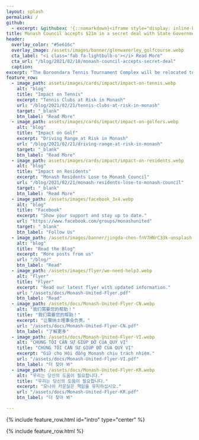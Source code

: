 ```yaml
---
layout: splash
permalink: /
github:
  - excerpt: &githubexc '{::nomarkdown}<iframe style="display: inline-block;" src="https://ghbtns.com/github-btn.html?user=monashunited&repo=monashunited.com.au&type=star&count=true&size=large" frameborder="0" scrolling="0" width="160px" height="30px"></iframe> <iframe style="display: inline-block;" src="https://ghbtns.com/github-btn.html?user=metaera&repo=monashunited.com.au&type=fork&count=true&size=large" frameborder="0" scrolling="0" width="158px" height="30px"></iframe>{:/nomarkdown}'
title: Monash Council accepts $21m in a secret deal with State Government.
header:
  overlay_color: "#5e616c"
  overlay_image: /assets/images/banner/glenwaverley_golfcourse.webp
  cta_label: "<i class='fab fa-lightbulb-o'></i> Read More"
  cta_url: "/blog/2021/02/10/monash-council-accepts-secret-deal"
  caption:
excerpt: "The Boroondara Tennis Tournament Complex will be relocated to Glen Waverley Golf Course."
feature_row:
  - image_path: assets/images/cards/impact/impact-on-tennis.webp
    alt: "blog"
    title: "Impact on Tennis"
    excerpt: "Tennis Clubs at Risk in Monash"
    url: "/blog/2021/02/21/tennis-clubs-at-risk-in-monash"
    target: "_blank"
    btn_label: "Read More"
  - image_path: assets/images/cards/impact/impact-on-golfers.webp
    alt: "blog"
    title: "Impact on Golf"
    excerpt: "Driving Range at Risk in Monash"
    url: "/blog/2021/02/21/driving-range-at-risk-in-monash"
    target: "_blank"
    btn_label: "Read More"
  - image_path: assets/images/cards/impact/impact-on-residents.webp
    alt: "blog"
    title: "Impact on Residents"
    excerpt: "Monash Residents Lose to Monash Council"
    url: "/blog/2021/02/21/monash-residents-lose-to-monash-council"
    target: "_blank"
    btn_label: "Read More"
  - image_path: /assets/images/facebook_3x4.webp
    alt: "blog"
    title: "Facebook"
    excerpt: "Show your support and stay up to date."
    url: "https://www.facebook.com/groups/monashunited"
    target: "_blank"
    btn_label: "Follow Us"
  - image_path: /assets/images/banner/jingda-chen-fnV7HNrC33k-unsplash.webp
    alt: "blog"
    title: "Read the Blog"
    excerpt: "More posts from us"
    url: "/blog/"
    btn_label: "Read"
  - image_path: /assets/images/flyer/we-need-help3.webp
    alt: "Flyer"
    title: "Flyer"
    excerpt: "Read our latest flyer with updated information."
    url: "/assets/docs/Monash-United-Flyer.pdf"
    btn_label: "Read"
  - image_path: /assets/docs/Monash-United-Flyer-CN.webp
    alt: "我们需要您的帮助！"
    title: "我们需要您的帮助！"
    excerpt: "让蒙纳士理事会负责。"
    url: "/assets/docs/Monash-United-Flyer-CN.pdf"
    btn_label: "了解更多"
  - image_path: /assets/docs/Monash-United-Flyer-VI.webp
    alt: "CHÚNG TÔI CẦN SỰ GIÚP ĐỠ CỦA QUÝ VỊ"
    title: "CHÚNG TÔI CẦN SỰ GIÚP ĐỠ CỦA QUÝ VỊ"
    excerpt: "Giữ cho Hội đồng Monash chịu trách nhiệm."
    url: "/assets/docs/Monash-United-Flyer-VI.pdf"
    btn_label: "더 찾아 봐"
  - image_path: /assets/docs/Monash-United-Flyer-KR.webp
    alt: "우리는 당신의 도움이 필요합니다."
    title: "우리는 당신의 도움이 필요합니다."
    excerpt: "모나쉬 카운실은 책임을 유지하십시오."
    url: "/assets/docs/Monash-United-Flyer-KR.pdf"
    btn_label: "더 찾아 봐"

---
```



<style>
.archive__item-teaser {
    height: 250px;
}
.bravereferral {
  text-align: center;
}

</style>


{% include feature_row.html id="intro" type="center" %}



{% include feature_row.html %}
